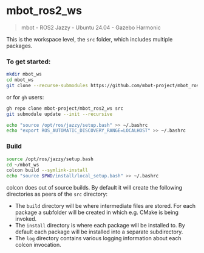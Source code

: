 # mbot_ros2_ws
> mbot - ROS2 Jazzy - Ubuntu 24.04 - Gazebo Harmonic

This is the workspace level, the `src` folder, which includes multiple packages.

### To get started:
```bash
mkdir mbot_ws
cd mbot_ws
git clone --recurse-submodules https://github.com/mbot-project/mbot_ros2_ws.git src
```
or for `gh` users:
```bash
gh repo clone mbot-project/mbot_ros2_ws src
git submodule update --init --recursive
```
```bash
echo "source /opt/ros/jazzy/setup.bash" >> ~/.bashrc
echo "export ROS_AUTOMATIC_DISCOVERY_RANGE=LOCALHOST" >> ~/.bashrc
```

### Build 
```bash
source /opt/ros/jazzy/setup.bash
cd ~/mbot_ws
colcon build --symlink-install
echo "source $PWD/install/local_setup.bash" >> ~/.bashrc
```
colcon does out of source builds. By default it will create the following directories as peers of the `src` directory:
- The `build` directory will be where intermediate files are stored. For each package a subfolder will be created in which e.g. CMake is being invoked.
- The `install` directory is where each package will be installed to. By default each package will be installed into a separate subdirectory.
- The `log` directory contains various logging information about each colcon invocation.